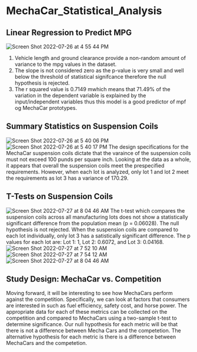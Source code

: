 # MechaCar_Statistical_Analysis
## Linear Regression to Predict MPG
![Screen Shot 2022-07-26 at 4 55 44 PM](https://user-images.githubusercontent.com/67160240/181110326-c0b6ffb0-2460-421a-9986-ffb6f987eaf0.png)
1) Vehicle length and ground clearance provide a non-random amount of variance to the mpg values in the dataset.
2) The slope is not considered zero as the p-value is very small and well below the threshold of statistical signifcance therefore the null hypothesis is rejected.
3) The r squared value is 0.7149 mwhich means that 71.49% of the variation in the dependent variable is explained by the input/independent variables thus this model is a good predictor of mpf og MechaCar prototypes.
## Summary Statistics on Suspension Coils
![Screen Shot 2022-07-26 at 5 40 06 PM](https://user-images.githubusercontent.com/67160240/181117242-2ae8ad89-8555-445a-9a3b-98698a524f29.png)
![Screen Shot 2022-07-26 at 5 40 17 PM](https://user-images.githubusercontent.com/67160240/181117273-ecf0b247-89cc-4d78-b3cc-74c1f03436bf.png)
The design specifications for the MechaCar suspension coils dictate that the varaince of the suspension coils must not exceed 100 punds per square inch. Looking at the data as a whole, it appears that overall the suspension coils meet the prespecified requirements. However, when each lot is analyzed, only lot 1 and lot 2 meet the requirements as lot 3 has a variance of 170.29.
## T-Tests on Suspension Coils
![Screen Shot 2022-07-27 at 8 04 46 AM](https://user-images.githubusercontent.com/67160240/181242554-a273c9cc-8427-4e3d-bee9-1ca0a0776a3f.png)
The t-test which compares the suspension coils across all manufacturing lots does not show a statistically significant difference from the population mean (p = 0.06028). The null hypothesis is not rejected.
When the suspension coils are compared to each lot individually, only lot 3 has a satistically significant difference. The p values for each lot are: Lot 1: 1, Lot 2: 0.6072, and Lot 3: 0.04168.
![Screen Shot 2022-07-27 at 7 52 10 AM](https://user-images.githubusercontent.com/67160240/181242972-00602c46-ee01-4f2e-aab5-811ca8cdc009.png)
![Screen Shot 2022-07-27 at 7 54 12 AM](https://user-images.githubusercontent.com/67160240/181242986-996af361-e43e-47f1-9612-8a1e6cc0e7bb.png)
![Screen Shot 2022-07-27 at 8 04 46 AM](https://user-images.githubusercontent.com/67160240/181243004-64022b9a-30e2-44a9-a54e-e572f8a08772.png)
## Study Design: MechaCar vs. Competition
Moving forward, it will be interesting to see how MechaCars perform against the competition. Specifically, we can look at factors that consumers are interested in such as fuel efficiency, safety cost, and horse power. The appropriate data for each of these metrics can be collected on the competition and compared to MechaCars using a two-sample t-test to determine significance. Our null hypothesis for each metric will be that there is not a difference between Mecha Cars and the competetion. The alternative hypothesis for each metric is there is a difference between MechaCars and the competetion.
